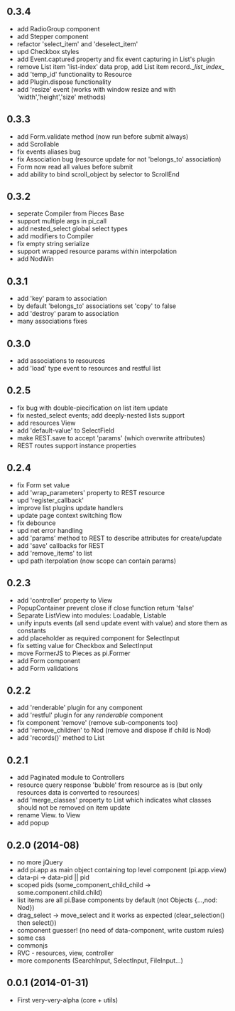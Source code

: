 ## 0.3.4
* add RadioGroup component
* add Stepper component
* refactor 'select_item' and 'deselect_item'
* upd Checkbox styles 
* add Event.captured property and fix event capturing in List's plugin
* remove List item 'list-index' data prop, add List item record.\__list\_index\__
* add 'temp_id' functionality to Resource
* add Plugin.dispose functionality
* add 'resize' event (works with window resize and with 'width','height','size' methods)

## 0.3.3
* add Form.validate method (now run before submit always)
* add Scrollable
* fix events aliases bug
* fix Association bug (resource update for not 'belongs_to' association)
* Form now read all values before submit
* add ability to bind scroll_object by selector to ScrollEnd

## 0.3.2
* seperate Compiler from Pieces Base
* support multiple args in pi_call
* add nested_select global select types
* add modifiers to Compiler
* fix empty string serialize
* support wrapped resource params within interpolation
* add NodWin

## 0.3.1
* add 'key' param to association
* by default 'belongs_to' associations set 'copy' to false
* add 'destroy' param to association
* many associations fixes

## 0.3.0
* add associations to resources
* add 'load' type event to resources and restful list

## 0.2.5
* fix bug with double-piecification on list item update
* fix nested_select events; add deeply-nested lists support
* add resources View
* add 'default-value' to SelectField 
* make REST.save to accept 'params' (which overwrite attributes)
* REST routes support instance properties 

## 0.2.4
* fix Form set value 
* add 'wrap_parameters' property to REST resource
* upd 'register_callback'
* improve list plugins update handlers
* update page context switching flow 
* fix debounce
* upd net error handling
* add 'params' method to REST to describe attributes for create/update
* add 'save' callbacks for REST
* add 'remove_items' to list
* upd path iterpolation (now scope can contain params)

## 0.2.3
* add 'controller' property to View
* PopupContainer prevent close if close function return 'false' 
* Separate ListView into modules: Loadable, Listable
* unify inputs events (all send update event with value) and store them as constants
* add placeholder as required component for SelectInput
* fix setting value for Checkbox and SelectInput 
* move FormerJS to Pieces as pi.Former
* add Form component
* add Form validations

## 0.2.2
* add 'renderable' plugin for any component
* add 'restful' plugin for any _renderable_ component
* fix component 'remove' (remove sub-components too)
* add 'remove_children' to Nod (remove and dispose if child is Nod)
* add 'records()' method to List


## 0.2.1 
* add Paginated module to Controllers
* resource query response 'bubble' from resource as is (but only resources data is converted to resources)
* add 'merge_classes' property to List which indicates what classes should not be removed on item update
*  rename View.<Some> to <Some>View
*  add popup  

## 0.2.0 (2014-08)
* no more jQuery
* add pi.app as main object containing top level component (pi.app.view)
* data-pi -> data-pid || pid
* scoped pids (some_component_child_child -> some.component.child.child)
* list items are all pi.Base components by default (not Objects {...,nod: Nod})
* drag_select -> move_select and it works as expected (clear_selection() then select())
* component guesser! (no need of data-component, write custom rules)
* some css
* commonjs
* RVC - resources, view, controller
* more components (SearchInput, SelectInput, FileInput...)

## 0.0.1 (2014-01-31)
* First very-very-alpha (core + utils)